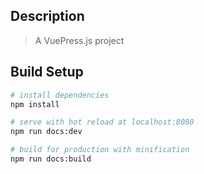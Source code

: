 ## Description

> A VuePress.js project

## Build Setup

``` bash
# install dependencies
npm install

# serve with hot reload at localhost:8080
npm run docs:dev

# build for production with minification
npm run docs:build
```
